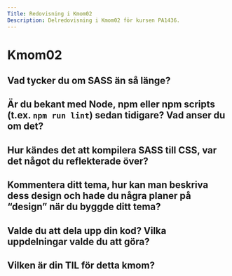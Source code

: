 ```yaml
---
Title: Redovisning i Kmom02
Description: Delredovisning i Kmom02 för kursen PA1436.
---
```


# Kmom02

## Vad tycker du om SASS än så länge?

## Är du bekant med Node, npm eller npm scripts (t.ex. `npm run lint`) sedan tidigare? Vad anser du om det?

## Hur kändes det att kompilera SASS till CSS, var det något du reflekterade över?

## Kommentera ditt tema, hur kan man beskriva dess design och hade du några planer på “design” när du byggde ditt tema?

## Valde du att dela upp din kod? Vilka uppdelningar valde du att göra?

## Vilken är din TIL för detta kmom?
